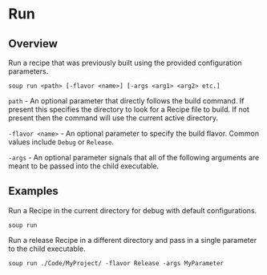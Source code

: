# Run
## Overview
Run a recipe that was previously built using the provided configuration parameters.
```
soup run <path> [-flavor <name>] [-args <arg1> <arg2> etc.]
```

`path` - An optional parameter that directly follows the build command. If present this specifies the directory to look for a Recipe file to build. If not present then the command will use the current active directory.

`-flavor <name>` - An optional parameter to specify the build flavor. Common values include `Debug` or `Release`.

`-args` - An optional parameter signals that all of the following arguments are meant to be passed into the child executable.

## Examples
Run a Recipe in the current directory for debug with default configurations.
```
soup run
```

Run a release Recipe in a different directory and pass in a single parameter to the child executable.
```
soup run ./Code/MyProject/ -flavor Release -args MyParameter
```
